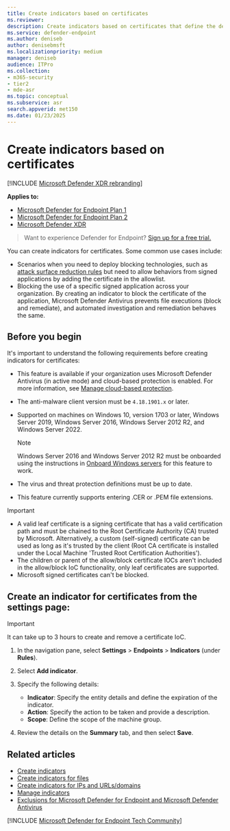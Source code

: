 ```yaml
---
title: Create indicators based on certificates
ms.reviewer:
description: Create indicators based on certificates that define the detection, prevention, and exclusion of entities.
ms.service: defender-endpoint
ms.author: deniseb
author: denisebmsft
ms.localizationpriority: medium
manager: deniseb
audience: ITPro
ms.collection:
- m365-security
- tier2
- mde-asr
ms.topic: conceptual
ms.subservice: asr
search.appverid: met150
ms.date: 01/23/2025
---
```


# Create indicators based on certificates

[!INCLUDE [Microsoft Defender XDR rebranding](../includes/microsoft-defender.md)]


**Applies to:**

- [Microsoft Defender for Endpoint Plan 1](microsoft-defender-endpoint.md)
- [Microsoft Defender for Endpoint Plan 2](microsoft-defender-endpoint.md)
- [Microsoft Defender XDR](/defender-xdr)

> Want to experience Defender for Endpoint? [Sign up for a free trial.](https://www.microsoft.com/WindowsForBusiness/windows-atp?ocid=docs-wdatp-automationexclusionlist-abovefoldlink)

You can create indicators for certificates. Some common use cases include:

- Scenarios when you need to deploy blocking technologies, such as [attack surface reduction rules](attack-surface-reduction.md) but need to allow behaviors from signed applications by adding the certificate in the allowlist.
- Blocking the use of a specific signed application across your organization. By creating an indicator to block the certificate of the application, Microsoft Defender Antivirus prevents file executions (block and remediate), and automated investigation and remediation behaves the same.

## Before you begin

It's important to understand the following requirements before creating indicators for certificates:

- This feature is available if your organization uses Microsoft Defender Antivirus (in active mode) and cloud-based protection is enabled. For more information, see [Manage cloud-based protection](/windows/security/threat-protection/microsoft-defender-antivirus/deploy-manage-report-microsoft-defender-antivirus).
- The anti-malware client version must be `4.18.1901.x` or later.
- Supported on machines on Windows 10, version 1703 or later, Windows Server 2019, Windows Server 2016, Windows Server 2012 R2, and Windows Server 2022.

  > [!NOTE]
  > Windows Server 2016 and Windows Server 2012 R2 must be onboarded using the instructions in [Onboard Windows servers](/defender-endpoint/configure-server-endpoints#functionality-in-the-modern-unified-solution) for this feature to work.

- The virus and threat protection definitions must be up to date.
- This feature currently supports entering .CER or .PEM file extensions.

> [!IMPORTANT]
>
> - A valid leaf certificate is a signing certificate that has a valid certification path and must be chained to the Root Certificate Authority (CA) trusted by Microsoft. Alternatively, a custom (self-signed) certificate can be used as long as it's trusted by the client (Root CA certificate is installed under the Local Machine 'Trusted Root Certification Authorities').
> - The children or parent of the allow/block certificate IOCs aren't included in the allow/block IoC functionality, only leaf certificates are supported.
> - Microsoft signed certificates can't be blocked.

## Create an indicator for certificates from the settings page:

> [!IMPORTANT]
> It can take up to 3 hours to create and remove a certificate IoC.

1. In the navigation pane, select **Settings** \> **Endpoints** \> **Indicators** (under **Rules**).

2. Select **Add indicator**.

3. Specify the following details:

   - **Indicator**: Specify the entity details and define the expiration of the indicator.
   - **Action**: Specify the action to be taken and provide a description.
   - **Scope**: Define the scope of the machine group.

4. Review the details on the **Summary** tab, and then select **Save**.

## Related articles

- [Create indicators](indicators-overview.md)
- [Create indicators for files](indicator-file.md)
- [Create indicators for IPs and URLs/domains](indicator-ip-domain.md)
- [Manage indicators](indicator-manage.md)
- [Exclusions for Microsoft Defender for Endpoint and Microsoft Defender Antivirus](defender-endpoint-antivirus-exclusions.md)

[!INCLUDE [Microsoft Defender for Endpoint Tech Community](../includes/defender-mde-techcommunity.md)]

